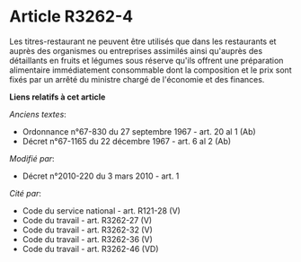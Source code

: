 # Article R3262-4

Les titres-restaurant ne peuvent être utilisés que dans les restaurants et auprès des organismes ou entreprises assimilés
ainsi qu'auprès des détaillants en fruits et légumes sous réserve qu'ils offrent une préparation alimentaire immédiatement
consommable dont la composition et le prix sont fixés par un arrêté du ministre chargé de l'économie et des finances.

**Liens relatifs à cet article**

_Anciens textes_:

  - Ordonnance n°67-830 du 27 septembre 1967 - art. 20 al 1 (Ab)
  - Décret n°67-1165 du 22 décembre 1967 - art. 6 al 2 (Ab)

_Modifié par_:

  - Décret n°2010-220 du 3 mars 2010 - art. 1

_Cité par_:

  - Code du service national - art. R121-28 (V)
  - Code du travail - art. R3262-27 (V)
  - Code du travail - art. R3262-32 (V)
  - Code du travail - art. R3262-36 (V)
  - Code du travail - art. R3262-46 (VD)
